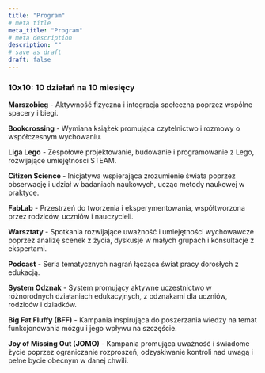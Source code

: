 ```yaml
---
title: "Program"
# meta title
meta_title: "Program"
# meta description
description: ""
# save as draft
draft: false
---
```

### 10x10: 10 działań na 10 miesięcy

**Marszobieg** - Aktywność fizyczna i integracja społeczna poprzez wspólne spacery i biegi.

**Bookcrossing** - Wymiana książek promująca czytelnictwo i rozmowy o współczesnym wychowaniu.

**Liga Lego** - Zespołowe projektowanie, budowanie i programowanie z Lego, rozwijające umiejętności STEAM.

**Citizen Science** - Inicjatywa wspierająca zrozumienie świata poprzez obserwację i udział w badaniach naukowych, ucząc metody naukowej w praktyce.

**FabLab** - Przestrzeń do tworzenia i eksperymentowania, współtworzona przez rodziców, uczniów i nauczycieli.

**Warsztaty** - Spotkania rozwijające uważność i umiejętności wychowawcze poprzez analizę scenek z życia, dyskusje w małych grupach i konsultacje z ekspertami.

**Podcast** - Seria tematycznych nagrań łącząca świat pracy dorosłych z edukacją.

**System Odznak** - System promujący aktywne uczestnictwo w różnorodnych działaniach edukacyjnych, z odznakami dla uczniów, rodziców i dziadków.

**Big Fat Fluffy (BFF)** - Kampania inspirująca do poszerzania wiedzy na temat funkcjonowania mózgu i jego wpływu na szczęście.

**Joy of Missing Out (JOMO)** - Kampania promująca uważność i świadome życie poprzez ograniczanie rozproszeń, odzyskiwanie kontroli nad uwagą i pełne bycie obecnym w danej chwili.